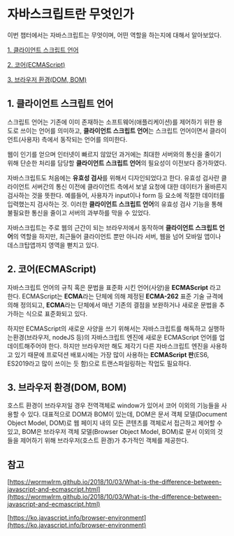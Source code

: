 # 자바스크립트란 무엇인가

이번 챕터에서는 자바스크립트는 무엇이며, 어떤 역할을 하는지에 대해서 알아보았다.

[1. 클라이언트 스크립트 언어](#1-클라이언트-스크립트-언어)

[2. 코어(ECMAScript)](#2-코어ecmascript)

[3. 브라우저 환경(DOM, BOM)](#3-브라우저-환경dom-bom)

## 1. 클라이언트 스크립트 언어

스크립트 언어는 기존에 이미 존재하는 소프트웨어(애플리케이션)를 제어하기 위한 용도로 쓰이는 언어를 의미하고, **클라이언트 스크립트 언어**는 스크립트 언어이면서 클라이언트(사용자) 측에서 동작되는 언어를 의미한다.

웹이 인기를 얻으며 인터넷이 빠르지 않았던 과거에는 최대한 서버와의 통신을 줄이기 위해 단순한 처리를 담당할 **클라이언트 스크립트 언어**의 필요성이 이전보다 증가하였다.

자바스크립트도 처음에는 **유효성 검사**를 위해서 디자인되었다고 한다. 유효성 검사란 클라이언트 서버간의 통신 이전에 클라이언트 측에서 보낼 요청에 대한 데이터가 올바른지 검사하는 것을 뜻한다. 예를들어, 사용자가 input이나 form 등 요소에 적절한 데이터를 입력했는지 검사하는 것. 이러한 **클라이언트 스크립트 언어**의 유효성 검사 기능을 통해 불필요한 통신을 줄이고 서버의 과부하를 막을 수 있었다.

자바스크립트는 주로 웹의 근간이 되는 브라우저에서 동작하며 **클라이언트 스크립트 언어**의 역할을 하지만, 최근들어 클라이언트 뿐만 아니라 서버, 웹을 넘어 모바일 앱이나 데스크탑앱까지 영역을 뻗치고 있다.


## 2. 코어(ECMAScript)

자바스크립트 언어의 규칙 혹은 문법을 표준화 시킨 언어(사양)을 **ECMAScript** 라고 한다. ECMAScript는 **ECMA**라는 단체에 의해 제정된 **ECMA-262** 표준 기술 규격에 의해 정의되고, **ECMA**라는 단체에서 매년 기존의 결점을 보완하거나 새로운 문법을 추가하는 식으로 표준화되고 있다.

하지만 ECMAScript의 새로운 사양을 쓰기 위해서는 자바스크립트를 해독하고 실행하는환경(브라우저, nodeJS 등)의 자바스크립트 엔진에 새로운 ECMAScript 언어를 업데이트해주어야 한다. 하지만 브라우저만 해도 제각기 다른 자바스크립트 엔진을 사용하고 있기 때문에 프로덕션 배포시에는 가장 많이 사용하는 **ECMAScript 판**(ES6, ES2019라고 많이 쓰이는 듯 함)으로 트랜스파일링하는 작업도 필요하다.


## 3. 브라우저 환경(DOM, BOM)

호스트 환경이 브라우저일 경우 전역객체로 window가 있어서 코어 이외의 기능들을 사용할 수 있다. 대표적으로 DOM과 BOM이 있는데, DOM은 문서 객체 모델(Document Object Model, DOM)로 웹 페이지 내의 모든 콘텐츠를 객체로서 접근하고 제어할 수 있고, BOM은 브라우저 객체 모델(Browser Object Model, BOM)로 문서 이외의 것들을 제어하기 위해 브라우저(호스트 환경)가 추가적인 객체를 제공한다.


## 참고

[https://wormwlrm.github.io/2018/10/03/What-is-the-difference-between-javascript-and-ecmascript.html](https://wormwlrm.github.io/2018/10/03/What-is-the-difference-between-javascript-and-ecmascript.html)

[https://ko.javascript.info/browser-environment](https://ko.javascript.info/browser-environment)
